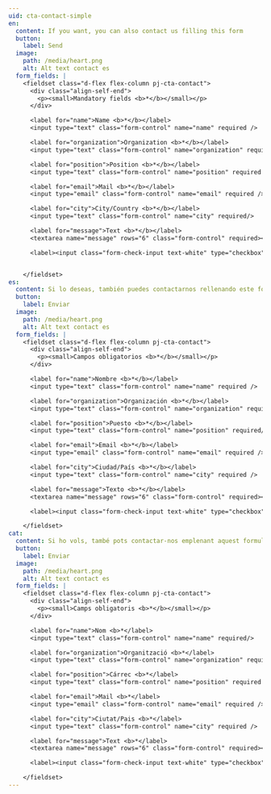 ```yaml
---
uid: cta-contact-simple
en:
  content: If you want, you can also contact us filling this form
  button:
    label: Send
  image:
    path: /media/heart.png
    alt: Alt text contact es
  form_fields: |
    <fieldset class="d-flex flex-column pj-cta-contact">
      <div class="align-self-end">
        <p><small>Mandatory fields <b>*</b></small></p>
      </div>

      <label for="name">Name <b>*</b></label>
      <input type="text" class="form-control" name="name" required />

      <label for="organization">Organization <b>*</b></label>
      <input type="text" class="form-control" name="organization" required />

      <label for="position">Position <b>*</b></label>
      <input type="text" class="form-control" name="position" required />

      <label for="email">Mail <b>*</b></label>
      <input type="email" class="form-control" name="email" required />

      <label for="city">City/Country <b>*</b></label>
      <input type="text" class="form-control" name="city" required/>

      <label for="message">Text <b>*</b></label>
      <textarea name="message" rows="6" class="form-control" required></textarea>

      <label><input class="form-check-input text-white" type="checkbox" name="privacy-policy" required> I accept the privacy policy</label>


    </fieldset>
es:
  content: Si lo deseas, también puedes contactarnos rellenando este formulario
  button:
    label: Enviar
  image:
    path: /media/heart.png
    alt: Alt text contact es
  form_fields: |
    <fieldset class="d-flex flex-column pj-cta-contact">
      <div class="align-self-end">
        <p><small>Campos obligatorios <b>*</b></small></p>
      </div>

      <label for="name">Nombre <b>*</b></label>
      <input type="text" class="form-control" name="name" required />

      <label for="organization">Organización <b>*</b></label>
      <input type="text" class="form-control" name="organization" required />

      <label for="position">Puesto <b>*</b></label>
      <input type="text" class="form-control" name="position" required/>

      <label for="email">Email <b>*</b></label>
      <input type="email" class="form-control" name="email" required />

      <label for="city">Ciudad/País <b>*</b></label>
      <input type="text" class="form-control" name="city" required />

      <label for="message">Texto <b>*</b></label>
      <textarea name="message" rows="6" class="form-control" required></textarea>

      <label><input class="form-check-input text-white" type="checkbox" name="privacy-policy" required> Acepto la política de privacidad</label>

    </fieldset>
cat:
  content: Si ho vols, també pots contactar-nos emplenant aquest formulari
  button:
    label: Enviar
  image:
    path: /media/heart.png
    alt: Alt text contact es
  form_fields: |
    <fieldset class="d-flex flex-column pj-cta-contact">
      <div class="align-self-end">
        <p><small>Camps obligatoris <b>*</b></small></p>
      </div>

      <label for="name">Nom <b>*</label>
      <input type="text" class="form-control" name="name" required/>

      <label for="organization">Organització <b>*</label>
      <input type="text" class="form-control" name="organization" required />

      <label for="position">Cárrec <b>*</label>
      <input type="text" class="form-control" name="position" required />

      <label for="email">Mail <b>*</label>
      <input type="email" class="form-control" name="email" required />

      <label for="city">Ciutat/Pais <b>*</label>
      <input type="text" class="form-control" name="city" required />

      <label for="message">Text <b>*</label>
      <textarea name="message" rows="6" class="form-control" required></textarea>

      <label><input class="form-check-input text-white" type="checkbox" name="privacy-policy" required> Acepto la política de privacitat</label>

    </fieldset>
---
```

